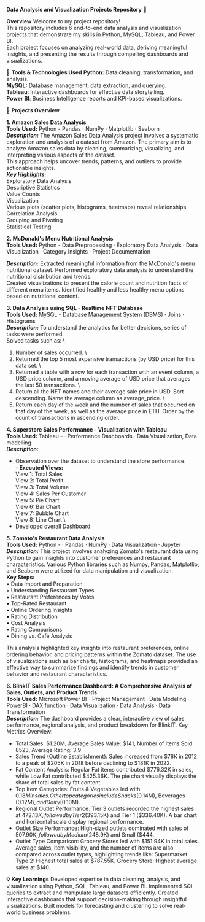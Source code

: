 **Data Analysis and Visualization Projects Repository** 🚀

**Overview**
Welcome to my project repository! \
This repository includes 6 end-to-end data analysis and visualization projects that demonstrate my skills in Python, MySQL, Tableau, and Power BI. \
Each project focuses on analyzing real-world data, deriving meaningful insights, and presenting the results through compelling dashboards and visualizations.

🔧 **Tools & Technologies Used**
**Python:** Data cleaning, transformation, and analysis. \
**MySQL:** Database management, data extraction, and querying.\
**Tableau**: Interactive dashboards for effective data storytelling.\
**Power BI**: Business Intelligence reports and KPI-based visualizations.

📁 **Projects Overview**

**1. Amazon Sales Data Analysis** \
**Tools Used:** Python - Pandas · NumPy · Matplotlib · Seaborn \
_**Description:**_
The Amazon Sales Data Analysis project involves a systematic exploration and analysis of a dataset from Amazon. The primary aim is to analyze Amazon sales data by cleaning, summarizing, visualizing, and interpreting various aspects of the dataset.\
This approach helps uncover trends, patterns, and outliers to provide actionable insights. \
**_Key Highlights:_** \
Exploratory Data Analysis \
Descriptive Statistics \
Value Counts \
Visualization \
Various plots (scatter plots, histograms, heatmaps) reveal relationships \
Correlation Analysis \
Grouping and Pivoting \
Statistical Testing

**2. McDonald's Menu Nutritional Analysis** \
**Tools Used:** Python - Data Preprocessing · Exploratory Data Analysis · Data Visualization · Category Insights · Project Documentation

_**Description:**_
Extracted meaningful information from the McDonald's menu nutritional dataset.
Performed exploratory data analysis to understand the nutritional distribution and trends. \
Created visualizations to present the calorie count and nutrition facts of different menu items.
Identified healthy and less healthy menu options based on nutritional content.

**3. Data Analysis using SQL - Realtime NFT Database** \
**Tools Used:** MySQL - Database Management System (DBMS) · Joins · Histograms \
_**Description:**_
To understand the analytics for better decisions, series of tasks were performed. \
Solved tasks such as: \
1. Number of sales occurred. \
2. Returned the top 5 most expensive transactions (by USD price) for this data set. \
3. Returned a table with a row for each transaction with an event column, a USD price column, and a moving average of USD price that averages the last 50 transactions. \
4. Return all the NFT names and their average sale price in USD. Sort descending. Name the average column as average_price. \
5. Return each day of the week and the number of sales that occurred on that day of the week, as well as the average price in ETH. Order by the count of transactions in ascending order.

**4. Superstore Sales Performance - Visualization with Tableau** \
**Tools Used:** Tableau - · Performance Dashboards · Data Visualization, Data modelling \
_**Description:**_ 
- Observation over the dataset to understand the store performance. \
**- Executed Views:** \
View 1: Total Sales \
View 2: Total Profit \
View 3: Total Volume \
View 4: Sales Per Customer \
View 5: Pie Chart \
View 6: Bar Chart \
View 7: Bubble Chart \
View 8: Line Chart \
- Developed overall Dashboard

**5. Zomato's Restaurant Data Analysis** \
**Tools Used:** Python - · Pandas · NumPy · Data Visualization · Jupyter \
_**Description:**_
This project involves analyzing Zomato's restaurant data using Python to gain insights into customer preferences and restaurant characteristics. Various Python libraries such as Numpy, Pandas, Matplotlib, and Seaborn were utilized for data manipulation and visualization. \
**Key Steps:** \
• Data Import and Preparation \
• Understanding Restaurant Types \
• Restaurant Preferences by Votes \
• Top-Rated Restaurant \
• Online Ordering Insights \
• Rating Distribution \
• Cost Analysis \
• Rating Comparisons \
• Dining vs. Café Analysis

This analysis highlighted key insights into restaurant preferences, online ordering behavior, and pricing patterns within the Zomato dataset. The use of visualizations such as bar charts, histograms, and heatmaps provided an effective way to summarize findings and identify trends in customer behavior and restaurant characteristics.

**6. BlinkIT Sales Performance Dashboard: A Comprehensive Analysis of Sales, Outlets, and Product Trends** \
**Tools Used:** Microsoft Power BI -  Project Management · Data Modeling · PowerBI · DAX function · Data Visualization · Data Analysis · Data Transformation \
_**Description:**_
The dashboard provides a clear, interactive view of sales performance, regional analysis, and product breakdown for BlinkIT.
Key Metrics Overview:
* Total Sales: $1.20M, Average Sales Value: $141, Number of Items Sold: 8523, Average Rating: 3.9
* Sales Trend (Outline Establishment): Sales increased from $78K in 2012 to a peak of $205K in 2018 before declining to $181K in 2022.
* Fat Content Analysis: Regular Fat items contributed $776.32K in sales, while Low Fat contributed $425.36K. The pie chart visually displays the share of total sales by fat content.
* Top Item Categories: Fruits & Vegetables led with $0.18M in sales. Other top categories include Snacks ($0.14M), Beverages ($0.12M), and Dairy ($0.10M).
* Regional Outlet Performance: Tier 3 outlets recorded the highest sales at $472.13K, followed by Tier 2 ($393.15K) and Tier 1 ($336.40K). A bar chart and horizontal scale display regional performance.
* Outlet Size Performance: High-sized outlets dominated with sales of $507.90K, followed by Medium ($248.9K) and Small ($444.
* Outlet Type Comparison: Grocery Stores led with $151.94K in total sales.
Average sales, item visibility, and the number of items are also compared across outlet types, highlighting trends like:
Supermarket Type 2: Highest total sales at $787.55K.
Grocery Store: Highest average sales at $140.

**💡 Key Learnings**
Developed expertise in data cleaning, analysis, and visualization using Python, SQL, Tableau, and Power BI.
Implemented SQL queries to extract and manipulate large datasets efficiently.
Created interactive dashboards that support decision-making through insightful visualizations.
Built models for forecasting and clustering to solve real-world business problems.

